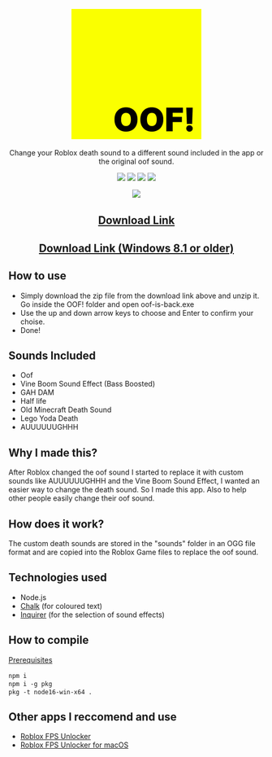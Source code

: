 <p align="center"><img src="https://github.com/SegoGithub/oof-is-back/blob/main/icon256.png?raw=true" /></p>
<p align="center">Change your Roblox death sound to a different sound included in the app or the original oof sound.</p>
<p align="center"><img src="https://img.shields.io/badge/Windows-0078D6?style=for-the-badge&logo=windows&logoColor=white" />
                  <img src="https://img.shields.io/badge/Node.js-43853D?style=for-the-badge&logo=node.js&logoColor=white" />
                  <img src="https://img.shields.io/badge/JavaScript-F7DF1E?style=for-the-badge&logo=javascript&logoColor=black" />
                  <img src="https://img.shields.io/badge/Figma-F24E1E?style=for-the-badge&logo=figma&logoColor=white" /></p>
<p align="center"><img src="http://ForTheBadge.com/images/badges/built-with-love.svg" /></>

## <p align="center">[Download Link](https://github.com/SegoGithub/oof-is-back/releases/download/v1.0.1/OOF.zip)</p>
## <p align="center">[Download Link (Windows 8.1 or older)](https://github.com/SegoGithub/oof-is-back/releases/download/v1.0.1/OOF-win7.zip)</p>

## How to use
* Simply download the zip file from the download link above and unzip it. Go inside the OOF! folder and open oof-is-back.exe
* Use the up and down arrow keys to choose and Enter to confirm your choise.
* Done!

## Sounds Included
* Oof
* Vine Boom Sound Effect (Bass Boosted)
* GAH DAM
* Half life
* Old Minecraft Death Sound
* Lego Yoda Death
* AUUUUUUGHHH

## Why I made this?
After Roblox changed the oof sound I started to replace it with custom sounds like AUUUUUUGHHH and the Vine Boom Sound Effect, I wanted an easier way to change the death sound. So I made this app. Also to help other people easily change their oof sound.

## How does it work?
The custom death sounds are stored in the "sounds" folder in an OGG file format and are copied into the Roblox Game files to replace the oof sound.

## Technologies used
* Node.js
* [Chalk](https://www.npmjs.com/package/chalk) (for coloured text)
* [Inquirer](https://www.npmjs.com/package/inquirer) (for the selection of sound effects)

## How to compile

[Prerequisites](https://github.com/nodejs/node/blob/HEAD/BUILDING.md#prerequisites)

```
npm i
npm i -g pkg
pkg -t node16-win-x64 .
```

## Other apps I reccomend and use
* [Roblox FPS Unlocker](https://github.com/axstin/rbxfpsunlocker)
* [Roblox FPS Unlocker for macOS](https://github.com/lanylow/rbxfpsunlocker-osx)
